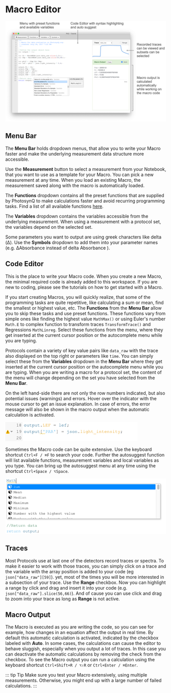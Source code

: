 # Macro Editor

![The Macro Editor Window](./images/macro-editor.png)

## Menu Bar

The **Menu Bar** holds dropdown menus, that allow you to write your Macro faster and make the underlying measurement data structure more accessible.

Use the **Measurement** button to select a measurement from your Notebook, that you want to use as a template for your Macro. You can pick a new measurement at any time. When you load an existing Macro, the measurement saved along with the macro is automatically loaded.

The **Functions** dropdown contains all the preset functions that are supplied by PhotosynQ to make calculations faster and avoid recurring programming tasks. Find a list of all available functions [here](../macros/provided-functions.md).

The **Variables** dropdown contains the variables accessible from the underlying measurement. When using a measurement with a protocol set, the variables depend on the selected set.

Some parameters you want to output are using greek characters like delta (Δ). Use the **Symbols** dropdown to add them into your parameter names (e.g. ΔAbsorbance instead of delta Absorbance ).

## Code Editor

This is the place to write your Macro code. When you create a new Macro, the minimal required code is already added to this workspace. If you are new to coding, please see the tutorials on how to get started with a Macro.

If you start creating Macros, you will quickly realize, that some of the programming tasks are quite repetitive, like calculating a sum or mean, find the smallest or highest value, etc. The **Functions** from the **Menu Bar** allow you to skip these tasks and use preset functions. These functions vary from simple ones like finding the highest value `MathMax()` or using Euler's number `Math.E` to complex function to transform traces `TransformTrace()` and Regressions `MathLinreg`. Select these functions from the menu, where they get inserted at the current cursor position or the autocomplete menu while you are typing.

Protocols contain a variety of key value pairs like `data_raw` with the trace also displayed on the top right or parameters like `time`. You can simply select these from the **Variables** dropdown in the **Menu Bar** where they get inserted at the current cursor position or the autocomplete menu while you are typing. When you are writing a macro for a protocol set, the content of the menu will change depending on the set you have selected from the **Menu Bar**.

On the left hand-side there are not only the row numbers indicated, but also potential issues (warnings) and errors. Hover over the indicator with the mouse cursor to get an issue explanation. In case of errors, the error message will also be shown in the macro output when the automatic calculation is activated.

![Warning about a potential issue in the code](./images/macro-editor-warning.png)

Sometimes the Macro code can be quite extensive. Use the keyboard shortcut `Ctrl+F / ⌘F` to search your code. Further the autosuggest function will list available functions, measurement variables and local variables as you type. You can bring up the autosuggest menu at any time using the shortcut `Ctrl+Space / ⌥Space`.

![While typing available variables and functions are autosuggested.](./images/macro-editor-autosuggest.png)

## Traces

Most Protocols use at last one of the detectors record traces or spectra. To make it easier to work with those traces, you can simply click on a trace and the variable with the array position is added to your code (eg `json["data_raw"][59]`). yet, most of the times you will be more interested in a subsection of your trace. Use the **Range** checkbox. Now you can highlight a range by click and drag and insert it into your code (e.g. `json["data_raw"].slice(56,66)`). And of cause you can use click and drag to zoom into your trace as long as **Range** is not active.

## Macro Output

The Macro is executed as you are writing the code, so you can see for example, how changes in an equation affect the output in real time. By default this automatic calculation is activated, indicated by the checkbox labeled with **Auto**. In some cases, the calculations can cause the editor to behave sluggish, especially when you output a lot of traces. In this case you can deactivate the automatic calculations by removing the check from the checkbox. To see the Macro output you can run a calculation using the keyboard shortcut `Ctrl+Shift+R / ⌥⇧R` or `Ctrl+Enter / ⌘Enter`.

::: tip Tip
Make sure you test your Macro extensively, using multiple measurements. Otherwise, you might end up with a large number of failed calculations.
:::
